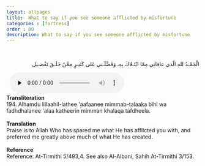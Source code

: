 ```yaml
---
layout: allpages
title:  What to say if you see someone afflicted by misfortune
categories : [fortress]
order : 80
description: What to say if you see someone afflicted by misfortune
---
```


&nbsp;
<div class="arabictext" dir="RTL">

الْحَمْـدُ للهِ الّذي عافاني مِمّا ابْتَـلاكَ بِهِ، وَفَضَّلَـني عَلى كَثيـرٍ مِمَّنْ خَلَـقَ تَفْضـيل

</div>
&nbsp;


<audio controls  preload="none">
  <source src="{{ site.baseurl }}/audio/fortress/194.mp3" type="audio/mpeg">
Your browser does not support the audio element.
</audio>
&nbsp;
<div class="duaextra" tabindex="0">
<div><strong>Transliteration</strong></div>
<div class="extra">194. Alhamdu lillaahil-lathee 'aafaanee mimmab-talaaka bihi wa fadhdhalanee 'alaa katheerin mimman khalaqa tafdheela.</div>
</div>
&nbsp;
<div class="duaextra" tabindex="0">
<div><strong>Translation</strong></div>
<div class="extra">Praise is to Allah Who has spared me what He has afflicted you with, and preferred me greatly above much of what He has created.</div>
</div>
&nbsp;
<div class="duaextra" tabindex="0">
<div><strong>Reference</strong></div>
<div class="extra">Reference: At-Tirmithi 5/493,4. See also Al-Albani, Sahih At-Tirmithi 3/153.</div>
</div>
